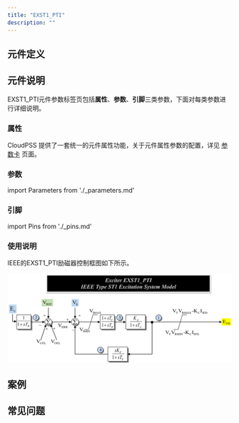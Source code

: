 ```yaml
---
title: "EXST1_PTI"
description: ""
---
```


## 元件定义

## 元件说明

EXST1\_PTI元件参数标签页包括**属性**、**参数**、**引脚**三类参数，下面对每类参数进行详细说明。

### 属性

CloudPSS 提供了一套统一的元件属性功能，关于元件属性参数的配置，详见 [参数卡](docs/documents/software/10-xstudio/20-simstudio/40-workbench/20-function-zone/30-design-tab/30-param-panel/index.md) 页面。

### 参数

import Parameters from './_parameters.md'

<Parameters/>

### 引脚

import Pins from './_pins.md'

<Pins/>

### 使用说明

IEEE的EXST1_PTI励磁器控制框图如下所示。

![等效图](./EXST1_PTI_Inner.png)

## 案例

## 常见问题

